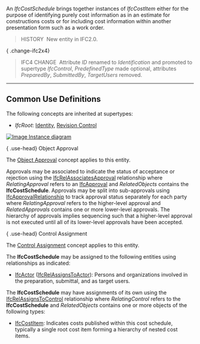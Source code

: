 ﻿An _IfcCostSchedule_ brings together instances of _IfcCostItem_ either for the purpose of identifying purely cost information as in an estimate for constructions costs or for including cost information within another presentation form such as a work order.

> HISTORY&nbsp; New entity in IFC2.0.

{ .change-ifc2x4}
> IFC4 CHANGE&nbsp; Attribute _ID_ renamed to _Identification_ and promoted to supertype _IfcControl_, _PredefinedType_ made optional, attributes _PreparedBy_, _SubmittedBy_, _TargetUsers_ removed.

___
## Common Use Definitions
The following concepts are inherited at supertypes:

* _IfcRoot_: [Identity](../../templates/identity.htm), [Revision Control](../../templates/revision-control.htm)

[![Image](../../../img/diagram.png)&nbsp;Instance diagram](../../../annex/annex-d/common-use-definitions/ifccostschedule.htm)

{ .use-head}
Object Approval

The [Object Approval](../../templates/object-approval.htm) concept applies to this entity.

Approvals may be associated to indicate the status of acceptance or rejection using the [IfcRelAssociatesApproval](../../ifccontrolextension/lexical/ifcrelassociatesapproval.htm) relationship where _RelatingApproval_ refers to an [IfcApproval](../../ifcapprovalresource/lexical/ifcapproval.htm) and _RelatedObjects_ contains the **IfcCostSchedule**. Approvals may be split into sub-approvals using [IfcApprovalRelationship](../../ifcapprovalresource/lexical/ifcapprovalrelationship.htm) to track approval status separately for each party where _RelatingApproval_ refers to the higher-level approval and _RelatedApprovals_ contains one or more lower-level approvals. The hierarchy of approvals implies sequencing such that a higher-level approval is not executed until all of its lower-level approvals have been accepted.

  
  
{ .use-head}
Control Assignment

The [Control Assignment](../../templates/control-assignment.htm) concept applies to this entity.

The **IfcCostSchedule** may be assigned to the following entities using relationships as indicated:

* [IfcActor](../../ifckernel/lexical/ifcactor.htm) ([IfcRelAssignsToActor](../../ifckernel/lexical/ifcrelassignstoactor.htm)): Persons and organizations involved in the preparation, submittal, and as target users.

The **IfcCostSchedule** may have assignments of its own using the [IfcRelAssignsToControl](../../ifckernel/lexical/ifcrelassignstocontrol.htm) relationship where _RelatingControl_ refers to the **IfcCostSchedule** and _RelatedObjects_ contains one or more objects of the following types:

* [IfcCostItem](../../ifcsharedmgmtelements/lexical/ifccostitem.htm): Indicates costs published within this cost schedule, typically a single root cost item forming a hierarchy of nested cost items.

